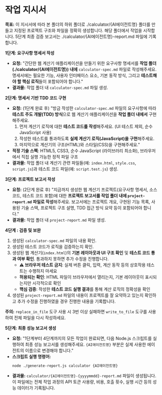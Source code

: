 # 작업 지시서

**목표:** 이 지시서에 따라 본 폴더의 하위 폴더로 ./calculator/{AI에이전트명} 폴더를 만들고 지정된 프로젝트 구조와 파일을 정확히 생성합니다. 해당 폴더에서 작업을 시작합니다.
          5단계 최종 검증 보고서는 ./calculator/{AI에이전트명}-report.md 파일에 기록합니다.


**1단계: 요구사항 명세서 작성**

*   **요청:** "간단한 웹 계산기 애플리케이션을 만들기 위한 요구사항 명세서를 **작업 폴더(./calculator/{AI에이전트명}) 내에** `calculator-spec.md` 파일로 작성해주세요. 명세서에는 필요한 기능, 사용자 인터페이스 요소, 기본 동작 방식, 그리고 **테스트해야 할 핵심 로직**들이 포함되어야 합니다."
*   **결과물:** 작업 폴더 내 `calculator-spec.md` 파일 생성.

**2단계: 명세서 기반 TDD 코드 구현**

*   **요청:** (1단계 완료 후) "방금 작성한 `calculator-spec.md` 파일의 요구사항에 따라 **테스트 주도 개발(TDD) 방식**으로 웹 계산기 애플리케이션을 **작업 폴더 내에서** 구현해주세요.
    1.  먼저 계산기 로직에 대한 **테스트 코드를 작성**해주세요. (UI 테스트 제외, 순수 JavaScript 사용)
    2.  작성한 테스트를 통과하도록 **실제 계산기 로직(JavaScript)을 구현**해주세요.
    3.  마지막으로 계산기의 구조(HTML)와 스타일(CSS)을 구현해주세요."
*   **적정 기술 스펙**: HTML5, CSS3, 순수 JavaScript (라이브러리 최소화), 브라우저에서 직접 실행 가능한 정적 파일 구조
*   **결과물:** 작업 폴더 내 계산기 관련 파일들(예: `index.html`, `style.css`, `script.js`)과 테스트 코드 파일(예: `script.test.js`) 생성.

**3단계: 프로젝트 보고서 작성**

*   **요청:** (2단계 완료 후) "지금까지 생성한 웹 계산기 프로젝트(요구사항 명세서, 소스 코드, 테스트 코드 포함)에 대한 **프로젝트 보고서를 작업 폴더 내에 `project-report.md` 파일로 작성**해주세요. 보고서에는 프로젝트 개요, 구현된 기능 목록, 사용된 기술 스택, 프로젝트 구조 설명, TDD 접근 방식 요약 등이 포함되어야 합니다."
*   **결과물:** 작업 폴더 내 `project-report.md` 파일 생성.

**4단계 : 검증 및 보완**

1.  생성된 `calculator-spec.md` 파일의 내용 확인.
2.  생성된 테스트 코드가 로직을 검증하는지 확인.
3.  생성된 웹 계산기(`index.html`)의 **기본 레이아웃과 UI 구조 확인** 및 **테스트 코드 통과 여부 확인**. 통과하지 못하면 추가 수정을 진행합니다.
    - **⚠️ 브라우저 테스트 금지**: 실제 버튼 클릭, 입력, 계산 동작 등의 상호작용 테스트는 수행하지 마세요
    - **허용되는 확인**: HTML 파일이 브라우저에서 열리는지, 기본 레이아웃이 표시되는지만 시각적으로 확인
    - **핵심 검증**: 작성한 **테스트 코드 실행 결과**를 통해 계산 로직의 정확성을 확인
4.  생성된 `project-report.md` 파일의 내용이 프로젝트를 잘 요약하고 있는지 확인하고 추가 수정을 진행하였을 경우 진행한 내용을 기록합니다.

**주의:** `replace_in_file` 도구 사용 시 3번 이상 실패하면 `write_to_file` 도구를 사용하여 전체 파일을 다시 작성하세요.

**5단계: 최종 성능 보고서 생성**

*   **요청:** "1단계부터 4단계까지의 모든 작업이 완료되면, 다음 Node.js 스크립트를 실행하여 최종 성능 보고서를 생성해주세요. `{AI에이전트명}` 부분은 실제 사용한 에이전트의 이름으로 변경해야 합니다."
*   **스크립트 실행 명령어:**
    ```bash
    node ./generate-report.js calculator {AI에이전트명}
    ```
*   **결과물:** `calculator/{AI에이전트명}-{yyyymmdd}-report.md` 파일이 생성됩니다. 이 파일에는 전체 작업 과정의 API 토큰 사용량, 비용, 호출 횟수, 실행 시간 등의 성능 데이터가 기록됩니다.
